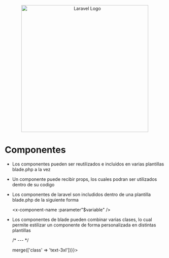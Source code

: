 <p align="center"><a href="https://laravel.com" target="_blank"><img src="https://raw.githubusercontent.com/laravel/art/master/logo-lockup/5%20SVG/2%20CMYK/1%20Full%20Color/laravel-logolockup-cmyk-red.svg" width="400" alt="Laravel Logo"></a></p>

# Componentes

- Los componentes pueden ser reutilizados e incluidos en varias plantillas blade.php a la vez
- Un componente puede recibir props, los cuales podran ser utilizados dentro de su codigo
- Los componentes de laravel son includidos dentro de una plantilla blade.php de la siguiente forma

    <x-component-name :parameter"$variable" />

- Los componentes de blade pueden combinar varias clases, lo cual permite estilizar un componente de forma personalizada en distintas plantillas

    <x-component-name class="p-24" />
    
    /* --- */

    <div {{$attributes->merge(['class' => 'text-3xl'])}}></div>